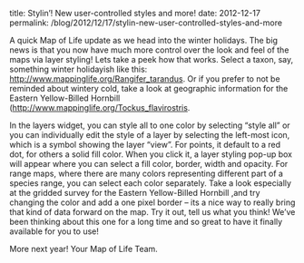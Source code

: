 title: Stylin’! New user-controlled styles and more!
date: 2012-12-17
permalink: /blog/2012/12/17/stylin-new-user-controlled-styles-and-more


A quick Map of Life update as we head into the winter holidays.  The big news is that you now have much more control over the look and feel of the maps via layer styling!  Lets take a peek how that works.  Select a taxon, say, something winter holidayish like this: http://www.mappinglife.org/Rangifer_tarandus.  Or if you prefer to not be reminded about wintery cold, take a look at geographic information for the  Eastern Yellow-Billed Hornbill (http://www.mappinglife.org/Tockus_flavirostris.

In the layers widget, you can style all to one color by selecting “style all” or you can individually edit the style of a layer by selecting the left-most icon, which is a symbol showing the layer “view”.  For points, it default to a red dot, for others a solid fill color.  When you click it, a layer styling pop-up box will appear where you can select a fill color, border, width and opacity.  For range maps, where there are many colors representing different part of a species range, you can select each color separately.  Take a look especially at the gridded survey for the Eastern Yellow-Billed Hornbill ,and try changing the color and add a one pixel border – its a nice way to really bring that kind of data forward on the map.  Try it out, tell us what you think!  We’ve been thinking about this one for a long time and so great to have it finally available for you to use!

More next year!  Your Map of Life Team.
